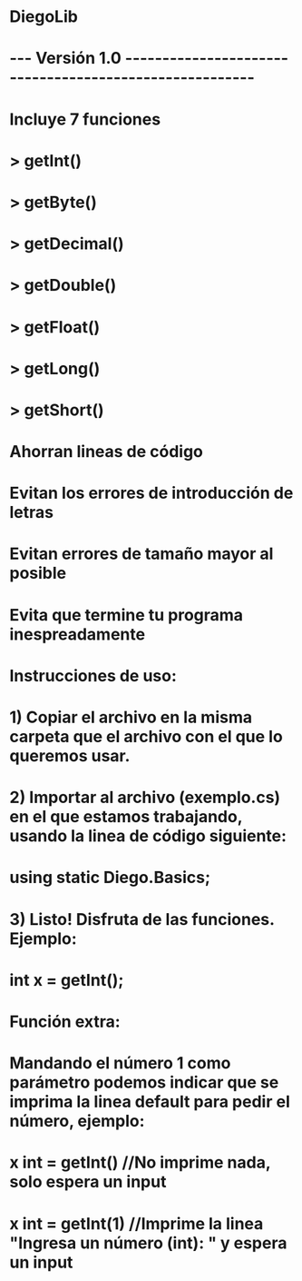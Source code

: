 # DiegoLib
# --- Versión 1.0  -------------------------------------------------------
#	
#	Incluye 7 funciones
#	> getInt()
#	> getByte()
#	> getDecimal()
#	> getDouble()
#	> getFloat()
#	> getLong()
#	> getShort()
#	
#	Ahorran lineas de código
#	Evitan los errores de introducción de letras
#	Evitan errores de tamaño mayor al posible
#	Evita que termine tu programa inespreadamente
#	
#	Instrucciones de uso:
#	1) Copiar el archivo en la misma carpeta que el archivo con el que lo queremos usar.
#	2) Importar al archivo (exemplo.cs) en el que estamos trabajando, usando la linea de código siguiente:
#	      using static Diego.Basics;
#	3) Listo! Disfruta de las funciones. Ejemplo:
#	      int x = getInt();
#	
#	Función extra:
#	Mandando el número 1 como parámetro podemos indicar que se imprima la linea default para pedir el número, ejemplo:
#	x int = getInt()	//No imprime nada, solo espera un input
#	x int = getInt(1)	//Imprime la linea "Ingresa un número (int): " y espera un input